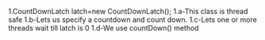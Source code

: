 1.CountDownLatch latch=new CountDownLatch();
1.a-This class is thread safe
 1.b-Lets us specify a countdown and count down.
 1.c-Lets one or more threads wait till latch is 0
 1.d-We use countDown() method
 
 

